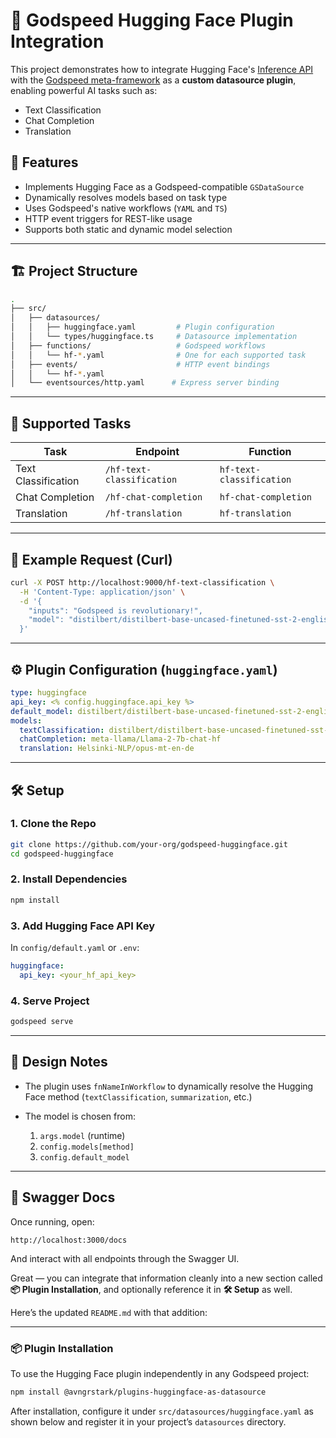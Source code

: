# 🤖 Godspeed Hugging Face Plugin Integration

This project demonstrates how to integrate Hugging Face's [Inference API](https://huggingface.co/docs/api-inference/detailed_parameters) with the [Godspeed meta-framework](https://www.godspeed.systems/) as a **custom datasource plugin**, enabling powerful AI tasks such as:

- Text Classification
- Chat Completion
- Translation

## 🚀 Features

- Implements Hugging Face as a Godspeed-compatible `GSDataSource`
- Dynamically resolves models based on task type
- Uses Godspeed's native workflows (`YAML` and `TS`)
- HTTP event triggers for REST-like usage
- Supports both static and dynamic model selection

---

## 🏗️ Project Structure

```bash
.
├── src/
│   ├── datasources/
│   │   ├── huggingface.yaml         # Plugin configuration
│   │   └── types/huggingface.ts     # Datasource implementation
│   ├── functions/                   # Godspeed workflows
│   │   └── hf-*.yaml                # One for each supported task
│   ├── events/                      # HTTP event bindings
│   │   └── hf-*.yaml
│   └── eventsources/http.yaml      # Express server binding
````

---

## 🔌 Supported Tasks

| Task                 | Endpoint                  | Function                 |
| -------------------- | ------------------------- | ------------------------ |
| Text Classification  | `/hf-text-classification` | `hf-text-classification` |
| Chat Completion      | `/hf-chat-completion`     | `hf-chat-completion`     |
| Translation          | `/hf-translation`         | `hf-translation`         |

---

## 🧪 Example Request (Curl)

```bash
curl -X POST http://localhost:9000/hf-text-classification \
  -H 'Content-Type: application/json' \
  -d '{
    "inputs": "Godspeed is revolutionary!",
    "model": "distilbert/distilbert-base-uncased-finetuned-sst-2-english"
  }'
```

---

## ⚙️ Plugin Configuration (`huggingface.yaml`)

```yaml
type: huggingface
api_key: <% config.huggingface.api_key %>
default_model: distilbert/distilbert-base-uncased-finetuned-sst-2-english
models:
  textClassification: distilbert/distilbert-base-uncased-finetuned-sst-2-english
  chatCompletion: meta-llama/Llama-2-7b-chat-hf
  translation: Helsinki-NLP/opus-mt-en-de
```

---

## 🛠 Setup

### 1. Clone the Repo

```bash
git clone https://github.com/your-org/godspeed-huggingface.git
cd godspeed-huggingface
```

### 2. Install Dependencies

```bash
npm install
```

### 3. Add Hugging Face API Key

In `config/default.yaml` or `.env`:

```yaml
huggingface:
  api_key: <your_hf_api_key>
```

### 4. Serve Project

```bash
godspeed serve
```

---

## 🧠 Design Notes

* The plugin uses `fnNameInWorkflow` to dynamically resolve the Hugging Face method (`textClassification`, `summarization`, etc.)
* The model is chosen from:

  1. `args.model` (runtime)
  2. `config.models[method]`
  3. `config.default_model`

---

## 📖 Swagger Docs

Once running, open:

```
http://localhost:3000/docs
```

And interact with all endpoints through the Swagger UI.

Great — you can integrate that information cleanly into a new section called **📦 Plugin Installation**, and optionally reference it in **🛠 Setup** as well.

Here’s the updated `README.md` with that addition:

---

### 📦 Plugin Installation

To use the Hugging Face plugin independently in any Godspeed project:

```bash
npm install @avngrstark/plugins-huggingface-as-datasource
```

After installation, configure it under `src/datasources/huggingface.yaml` as shown below and register it in your project’s `datasources` directory.
